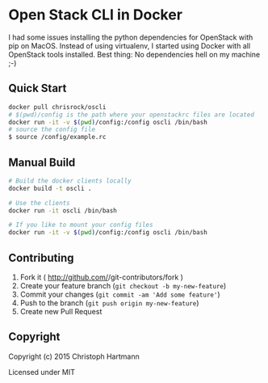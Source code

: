 # Open Stack CLI in Docker

I had some issues installing the python dependencies for OpenStack with pip on MacOS. Instead of using virtualenv, I started using Docker with all OpenStack tools installed. Best thing: No dependencies hell on my machine ;-)

## Quick Start

```bash
docker pull chrisrock/oscli
# $(pwd)/config is the path where your openstackrc files are located
docker run -it -v $(pwd)/config:/config oscli /bin/bash
# source the config file
$ source /config/example.rc
```

## Manual Build

```bash
# Build the docker clients locally
docker build -t oscli .

# Use the clients
docker run -it oscli /bin/bash

# If you like to mount your config files
docker run -it -v $(pwd)/config:/config oscli /bin/bash
```

## Contributing

1. Fork it ( http://github.com/<my-github-username>/git-contributors/fork )
2. Create your feature branch (`git checkout -b my-new-feature`)
3. Commit your changes (`git commit -am 'Add some feature'`)
4. Push to the branch (`git push origin my-new-feature`)
5. Create new Pull Request

## Copyright

Copyright (c) 2015 Christoph Hartmann

Licensed under MIT